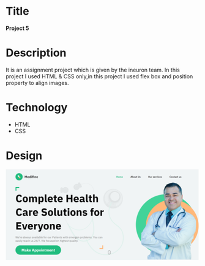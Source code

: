 # Title 
**Project 5**

# Description
It is an assignment project which is given by the ineuron team. In this project I used HTML & CSS only,in this project I used flex box and position property to align images.

# Technology
- HTML
- CSS


# Design
![Design](./output.png)
